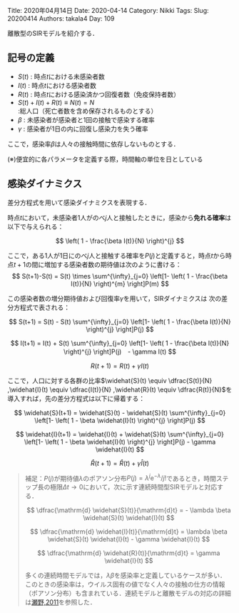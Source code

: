 ﻿Title: 2020年04月14日
Date: 2020-04-14
Category: Nikki
Tags: 
Slug: 20200414
Authors: takala4
Day: 109


離散型のSIRモデルを紹介する．

## 記号の定義

* $S(t)$ : 時点$t$における未感染者数
* $I(t)$ : 時点$t$における感染者数
* $R(t)$ : 時点$t$における感染済かつ回復者数（免疫保持者数）
* $S(t)+I(t)+R(t) \equiv N(t)=N$ :総人口（死亡者数を含め保存されるものとする）
* $\beta$ : 未感染者が感染者と1回の接触で感染する確率
* $\gamma$ : 感染者が1日の内に回復し感染力を失う確率

ここで，感染率$\beta$は人々の接触時間に依存しないものとする．
    
(※)便宜的に各パラメータを定義する際，時間軸の単位を日としている


## 感染ダイナミクス 

差分方程式を用いて感染ダイナミクスを表現する．


時点$t$において，未感染者1人がのべ$j$人と接触したときに，感染から**免れる確率**は以下で与えられる：

$$
\left( 1 - \frac{\beta I(t)}{N} \right)^{j} 
$$

ここで，ある1人が1日にのべ$j$人と接触する確率を$P(j)$と定義すると，時点$t$から時点$t+1$の間に増加する感染者数の期待値は次のように書ける：
$$
S(t+1)-S(t) = 
S(t) \times
\sum^{\infty}_{j=0}
\left[1-
\left( 1 - \frac{\beta I(t)}{N} \right)^{m}
\right]P(m)
$$

この感染者数の増分期待値および回復率$\gamma$を用いて，SIRダイナミクスは
次の差分方程式で表される：

$$
  S(t+1) = S(t) -
  S(t)
  \sum^{\infty}_{j=0}
  \left[1-
  \left( 1 - \frac{\beta I(t)}{N} \right)^{j}
  \right]P(j)
$$

$$
  I(t+1) =   I(t) + S(t)
  \sum^{\infty}_{j=0}
  \left[1-
  \left( 1 - \frac{\beta I(t)}{N} \right)^{j}
  \right]P(j)　- \gamma I(t)
$$

$$
  R(t+1) = R(t) + \gamma I(t)
$$

ここで，人口に対する各群の比率$\widehat{S}(t) \equiv \dfrac{S(t)}{N}
,\widehat{I}(t) \equiv \dfrac{I(t)}{N}
,\widehat{R}(t) \equiv \dfrac{R(t)}{N}$を導入すれば，先の差分方程式は以下に帰着する：

$$
  \widehat{S}(t+1) = \widehat{S}(t) -
  \widehat{S}(t)
  \sum^{\infty}_{j=0}
  \left[1-
  \left( 1 - \beta \widehat{I}(t) \right)^{j}
  \right]P(j)
$$

$$
  \widehat{I}(t+1) =   \widehat{I}(t) + 
  \widehat{S}(t)
  \sum^{\infty}_{j=0}
  \left[1-
  \left( 1 - \beta \widehat{I}(t) \right)^{j}
  \right]P(j) -  \gamma \widehat{I}(t)
$$

$$
  \widehat{R}(t+1) = \widehat{R}(t) + \gamma \widehat{I}(t)
$$

>補足：$P(j)$が期待値$\lambda$のポアソン分布$P(j)=\lambda^{j}\mathrm{e}^{-\lambda}/j!$であるとき，時間ステップ長の極限$\Delta t \rightarrow 0$において，次に示す連続時間型SIRモデルと対応する．
>
>$$
  \dfrac{\mathrm{d} \widehat{S}(t)}{\mathrm{d}t} = - 
  \lambda \beta \widehat{S}(t) \widehat{I}(t)
  $$
>
>$$
  \dfrac{\mathrm{d} \widehat{I}(t)}{\mathrm{d}t} =
  \lambda \beta \widehat{S}(t) \widehat{I}(t) - \gamma \widehat{I}(t)
  $$
>
>$$
  \dfrac{\mathrm{d} \widehat{R}(t)}{\mathrm{d}t} =
  \gamma \widehat{I}(t)
$$
>
>
>多くの連続時間モデルでは，$\lambda \beta$を感染率と定義しているケースが多い．このときの感染率は，ウイルス固有の値でなく人々の接触の仕方の情報（ポアソン分布）も含まれている．連続モデルと離散モデルの対応の詳細は[瀬野,2011](https://repository.kulib.kyoto-u.ac.jp/dspace/bitstream/2433/171302/1/1757-07.pdf)を参照した．
